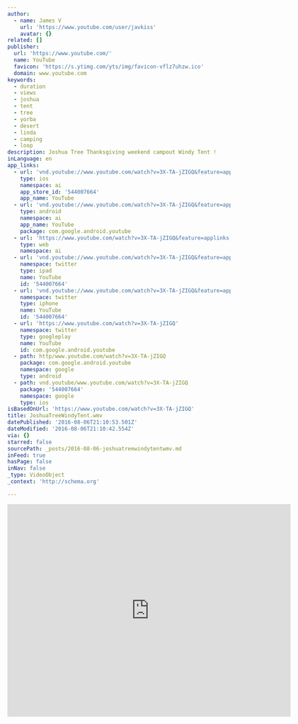 ```yaml
---
author:
  - name: James V
    url: 'https://www.youtube.com/user/javkiss'
    avatar: {}
related: []
publisher:
  url: 'https://www.youtube.com/'
  name: YouTube
  favicon: 'https://s.ytimg.com/yts/img/favicon-vflz7uhzw.ico'
  domain: www.youtube.com
keywords:
  - duration
  - views
  - joshua
  - tent
  - tree
  - yorba
  - desert
  - linda
  - camping
  - loop
description: Joshua Tree Thanksgiving weekend campout Windy Tent !
inLanguage: en
app_links:
  - url: 'vnd.youtube://www.youtube.com/watch?v=3X-TA-jZIGQ&feature=applinks'
    type: ios
    namespace: ai
    app_store_id: '544007664'
    app_name: YouTube
  - url: 'vnd.youtube://www.youtube.com/watch?v=3X-TA-jZIGQ&feature=applinks'
    type: android
    namespace: ai
    app_name: YouTube
    package: com.google.android.youtube
  - url: 'https://www.youtube.com/watch?v=3X-TA-jZIGQ&feature=applinks'
    type: web
    namespace: ai
  - url: 'vnd.youtube://www.youtube.com/watch?v=3X-TA-jZIGQ&feature=applinks'
    namespace: twitter
    type: ipad
    name: YouTube
    id: '544007664'
  - url: 'vnd.youtube://www.youtube.com/watch?v=3X-TA-jZIGQ&feature=applinks'
    namespace: twitter
    type: iphone
    name: YouTube
    id: '544007664'
  - url: 'https://www.youtube.com/watch?v=3X-TA-jZIGQ'
    namespace: twitter
    type: googleplay
    name: YouTube
    id: com.google.android.youtube
  - path: http/www.youtube.com/watch?v=3X-TA-jZIGQ
    package: com.google.android.youtube
    namespace: google
    type: android
  - path: vnd.youtube/www.youtube.com/watch?v=3X-TA-jZIGQ
    package: '544007664'
    namespace: google
    type: ios
isBasedOnUrl: 'https://www.youtube.com/watch?v=3X-TA-jZIGQ'
title: JoshuaTreeWindyTent.wmv
datePublished: '2016-08-06T21:10:53.501Z'
dateModified: '2016-08-06T21:10:42.554Z'
via: {}
starred: false
sourcePath: _posts/2016-08-06-joshuatreewindytentwmv.md
inFeed: true
hasPage: false
inNav: false
_type: VideoObject
_context: 'http://schema.org'

---
```

<iframe src="https://cdn.embedly.com/widgets/media.html?src=https%3A%2F%2Fwww.youtube.com%2Fembed%2F3X-TA-jZIGQ%3Ffeature%3Doembed&amp;url=http%3A%2F%2Fwww.youtube.com%2Fwatch%3Fv%3D3X-TA-jZIGQ&amp;image=https%3A%2F%2Fi.ytimg.com%2Fvi%2F3X-TA-jZIGQ%2Fhqdefault.jpg&amp;key=b7d04c9b404c499eba89ee7072e1c4f7&amp;type=text%2Fhtml&amp;schema=youtube" width="640" height="480" scrolling="no" frameborder="0" allowfullscreen="" style=""></iframe>